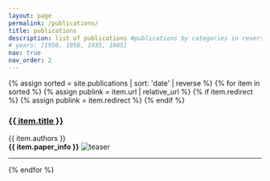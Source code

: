 ```yaml
---
layout: page
permalink: /publications/
title: publications
description: list of publications #publications by categories in reversed chronological order. generated by jekyll-scholar.
# years: [1956, 1950, 1935, 1905]
nav: true
nav_order: 2
---
```


<!-- <div class="publications">
<!-- _pages/publications.md -->
<!-- <div class="publications">

{% bibliography %}

</div> -->

{% assign sorted = site.publications | sort: 'date' | reverse %}
{% for item in sorted %}
{% assign publink = item.url | relative_url %}
{% if item.redirect %}
  {% assign publink = item.redirect %}
{% endif %}

<h3>
<a href="{{ publink }}">{{ item.title }}</a>
</h3>
{{ item.authors }} <br>
<b>{{ item.paper_info }}</b>
<img class="img-fluid rounded z-depth-1 tiny-shadow" src="{{ item.teaser }}" alt="teaser" title="teaser" data-zoomable/>

<hr>
{% endfor %}